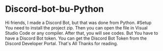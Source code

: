 # Discord-bot-bu-Python
Hi friends, I made a Discord Bot, but that was done from Python.
#Setup
You need to install the project zip. Then you can open the file in Visual Studio Code or any compiler.
After that, you will see codes. But You have to have a Discord Bot token.
You can get the Discord Bot Token from the Discord Developer Portal.
That's All Thanks for reading.

